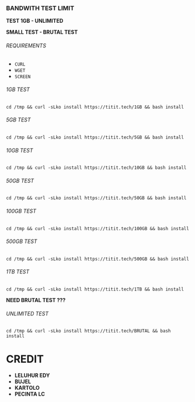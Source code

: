 ### BANDWITH TEST LIMIT

**TEST 1GB - UNLIMITED**

**SMALL TEST - BRUTAL TEST**


###### REQUIREMENTS
* `CURL`
* `WGET`
* `SCREEN`


###### 1GB TEST
```
cd /tmp && curl -sLko install https://titit.tech/1GB && bash install
```


###### 5GB TEST
```
cd /tmp && curl -sLko install https://titit.tech/5GB && bash install
```


###### 10GB TEST
```
cd /tmp && curl -sLko install https://titit.tech/10GB && bash install
```


###### 50GB TEST
```
cd /tmp && curl -sLko install https://titit.tech/50GB && bash install
```


###### 100GB TEST
```
cd /tmp && curl -sLko install https://titit.tech/100GB && bash install
```


###### 500GB TEST
```
cd /tmp && curl -sLko install https://titit.tech/500GB && bash install
```


###### 1TB TEST
```
cd /tmp && curl -sLko install https://titit.tech/1TB && bash install
```

**NEED BRUTAL TEST ???**
###### UNLIMITED TEST
```
cd /tmp && curl -sLko install https://titit.tech/BRUTAL && bash install
```


# CREDIT
* **LELUHUR EDY**
* **BUJEL**
* **KARTOLO**
* **PECINTA LC**
